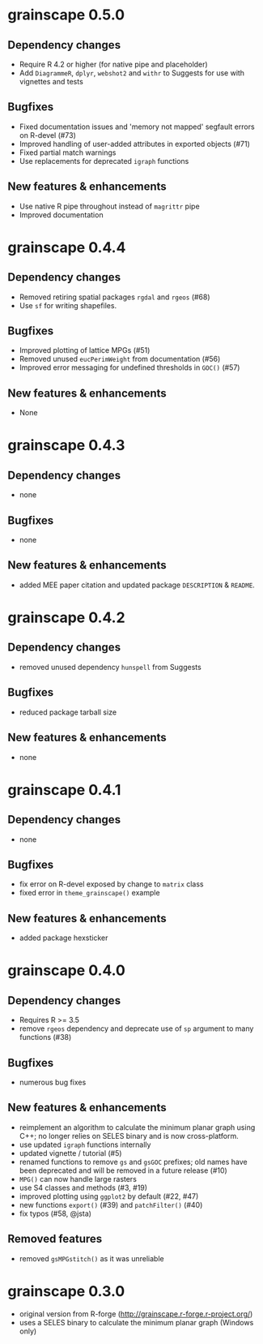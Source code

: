 # grainscape 0.5.0

## Dependency changes

* Require R 4.2 or higher (for native pipe and placeholder)
* Add `DiagrammeR`, `dplyr`, `webshot2` and `withr` to Suggests for use with vignettes and tests

## Bugfixes

* Fixed documentation issues and 'memory not mapped' segfault errors on R-devel (#73)
* Improved handling of user-added attributes in exported objects (#71)
* Fixed partial match warnings
* Use replacements for deprecated `igraph` functions

## New features & enhancements

* Use native R pipe throughout instead of `magrittr` pipe
* Improved documentation

# grainscape 0.4.4

## Dependency changes

* Removed retiring spatial packages `rgdal` and `rgeos` (#68)
* Use `sf` for writing shapefiles.

## Bugfixes

* Improved plotting of lattice MPGs (#51)
* Removed unused `eucPerimWeight` from documentation (#56)
* Improved error messaging for undefined thresholds in `GOC()` (#57)

## New features & enhancements

* None

# grainscape 0.4.3

## Dependency changes

* none

## Bugfixes

* none

## New features & enhancements

* added MEE paper citation and updated package `DESCRIPTION` & `README`.

# grainscape 0.4.2

## Dependency changes

* removed unused dependency `hunspell` from Suggests

## Bugfixes

* reduced package tarball size

## New features & enhancements

* none

# grainscape 0.4.1

## Dependency changes

* none

## Bugfixes

* fix error on R-devel exposed by change to `matrix` class
* fixed error in `theme_grainscape()` example

## New features & enhancements

* added package hexsticker

# grainscape 0.4.0

## Dependency changes

* Requires R >= 3.5
* remove `rgeos` dependency and deprecate use of `sp` argument to many functions (#38)

## Bugfixes

* numerous bug fixes

## New features & enhancements

* reimplement an algorithm to calculate the minimum planar graph using C++;
  no longer relies on SELES binary and is now cross-platform.
* use updated `igraph` functions internally
* updated vignette / tutorial (#5)
* renamed functions to remove `gs` and `gsGOC` prefixes; old names have been deprecated and will be removed in a future release (#10)
* `MPG()` can now handle large rasters
* use S4 classes and methods (#3, #19)
* improved plotting using `ggplot2` by default (#22, #47)
* new functions `export()` (#39) and `patchFilter()` (#40)
* fix typos (#58, @jsta)

## Removed features

* removed `gsMPGstitch()` as it was unreliable

# grainscape 0.3.0

* original version from R-forge (http://grainscape.r-forge.r-project.org/)
* uses a SELES binary to calculate the minimum planar graph (Windows only)
